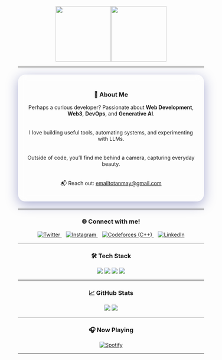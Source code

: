 <div align="center">

<div style="display: flex; align-items: center; justify-content: center; flex-wrap: wrap;">
  <img src="https://user-images.githubusercontent.com/5713670/87202985-820dcb80-c2b6-11ea-9f56-7ec461c497c3.gif" style="height: 150px;" />
  <img src="https://github.com/user-attachments/assets/235b2d8f-606a-4df3-ae1c-9650e9b0b718" style="height: 150px;" />
</div>

---
<div style="backdrop-filter: blur(10px); background: rgba(255, 255, 255, 0.1); border-radius: 20px; padding: 20px; max-width: 700px; margin: 20px auto; box-shadow: 0 8px 32px 0 rgba(31, 38, 135, 0.37); border: 1px solid rgba(255, 255, 255, 0.18);">

### 🚀 About Me

Perhaps a curious developer? Passionate about **Web Development**, **Web3**, **DevOps**, and **Generative AI**.  
<br><br>
I love building useful tools, automating systems, and experimenting with LLMs.  
<br><br>
Outside of code, you’ll find me behind a camera, capturing everyday beauty.  
<br><br>
📬 Reach out: [emailtotanmay@gmail.com](mailto:emailtotanmay@gmail.com)

</div>

---
### 🌐 Connect with me!

<p align="center">
  <a href="https://twitter.com/tanmay9982" target="_blank">
    <img src="https://skillicons.dev/icons?i=twitter" alt="Twitter" />
  </a>
  &nbsp;&nbsp;
  <a href="https://instagram.com/got.tan.in.may" target="_blank">
    <img src="https://skillicons.dev/icons?i=instagram" alt="Instagram" />
  </a>
  &nbsp;&nbsp;
  <a href="https://codeforces.com/profile/zapper9982" target="_blank">
    <img src="https://skillicons.dev/icons?i=cpp" alt="Codeforces (C++)" />
  </a>
  &nbsp;&nbsp;
  <a href="https://linkedin.com/in/tanmay-deobhankar" target="_blank">
    <img src="https://skillicons.dev/icons?i=linkedin" alt="LinkedIn" />
  </a>
</p>


---

### 🛠️ Tech Stack
 
<img src="https://skillicons.dev/icons?i=java,cpp,python,js,ts,rust,go,solidity" />
<img src="https://skillicons.dev/icons?i=react,nextjs,tailwind,html,css,angular" />
<img src="https://skillicons.dev/icons?i=nodejs,express,spring,mongodb,postgres,mysql" />
<img src="https://skillicons.dev/icons?i=git,github,docker,kubernetes,postman,figma,graphql,githubactions,prometheus" />

---

### 📈 GitHub Stats

<img src="https://github-readme-stats.vercel.app/api?username=Zapper9982&show_icons=true&theme=tokyonight&hide_border=true" />
<img src="https://github-readme-streak-stats.herokuapp.com?user=Zapper9982&theme=tokyonight&hide_border=true" />

---

### 🎧 Now Playing

[![Spotify](https://spotify-api-tanmay.vercel.app/api/spotify)](https://open.spotify.com/user/utisprep29d9z8g9yzcvx6llun)

---



</div>
